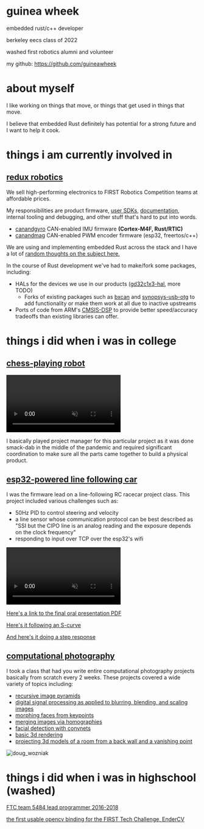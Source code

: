 # guinea wheek

embedded rust/c++ developer

berkeley eecs class of 2022

washed first robotics alumni and volunteer

my github: https://github.com/guineawheek

# about myself

I like working on things that move, or things that get used in things that move.

I believe that embedded Rust definitely has potential for a strong future and I want to help it cook.

# things i am currently involved in

## [redux robotics](https://reduxrobotics.com)

We sell high-performing electronics to FIRST Robotics Competition teams at affordable prices.

My responsibilities are product firmware, [user SDKs](https://apidocs.reduxrobotics.com/current/java/), [documentation](https://docs.reduxrobotics.com/canandmag/), internal tooling and debugging, and other stuff that's hard to put into words.

* [canandgyro](redux/canandgyro.md) CAN-enabled IMU firmware **(Cortex-M4F, Rust/RTIC)**
* [canandmag](https://shop.reduxrobotics.com/helium-canandmag) CAN-enabled PWM encoder firmware (esp32, freertos/c++)

We are using and implementing embedded Rust across the stack and I have a lot of [random thoughts on the subject here.](redux/embedded_rust.md)

In the course of Rust development we've had to make/fork some packages, including:
* HALs for the devices we use in our products ([gd32c1x3-hal](https://github.com/guineawheek/gd32c1x3-hal), more TODO)
  * Forks of existing packages such as [bxcan](https://github.com/guineawheek/bxcan-ng) and [synopsys-usb-otg](https://github.com/guineawheek/gd32-synopsys-usb-otg) to add functionality or make them work at all due to inactive upstreams
* Ports of code from ARM's [CMSIS-DSP](https://github.com/ARM-software/CMSIS-DSP/blob/main/Source/ControllerFunctions/arm_sin_cos_f32.c) to provide better speed/accuracy tradeoffs than existing libraries can offer.


# things i did when i was in college

## [chess-playing robot](chessrobot/index)

<video controls loop autoplay muted>
    <source src="chessrobot/img/pick_and_place.mp4" type="video/mp4">
</video>

I basically played project manager for this particular project as it was done smack-dab in the middle of the pandemic and required significant coordination to make sure all the parts came together to build a physical product. 

## [esp32-powered line following car](pidcar/index)

I was the firmware lead on a line-following RC racecar project class. This project included various challenges such as:
* 50Hz PID to control steering and velocity
* a line sensor whose communication protocol can be best described as "SSI but the CIPO line is an analog reading and the exposure depends on the clock frequency"
* responding to input over TCP over the esp32's wifi

<video controls loop autoplay muted>
    <source src="pidcar/img/step.mp4" type="video/mp4">
</video>

[Here's a link to the final oral presentation PDF](EECS192_Oral_Presentation.pdf)

[Here's it following an S-curve](https://www.youtube.com/watch?v=RaqXHxoh_rU)

[And here's it doing a step response](https://www.youtube.com/shorts/3Fo1jC7Y9VY)

## [computational photography](194-26)

I took a class that had you write entire computational photography projects basically from scratch every 2 weeks. 
These projects covered a wide variety of topics including:

* [recursive image pyramids](194-26/proj1)
* [digital signal processing as applied to blurring, blending, and scaling images](194-26/proj2)
* [morphing faces from keypoints](194-26/proj3)
* [merging images via homographies](194-26/proj4)
* [facial detection with convnets](194-26/proj5)
* [basic 3d rendering](194-26/projfin)
* [projecting 3d models of a room from a back wall and a vanishing point](194-26/projfin)

![doug_wozniak](https://guineawheek.github.io/194-26/proj3/out/yt_morph.gif)

# things i did when i was in highschool (washed)

[FTC team 5484 lead programmer 2016-2018](https://www.youtube.com/watch?v=sxHxKHK9qTY)

[the first usable opencv binding for the FIRST Tech Challenge, EnderCV](https://github.com/guineawheek/endercv)
